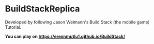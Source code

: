 # BuildStackReplica
Developed by following Jason Weimann's Build Stack (the mobile game) Tutorial.


<b>You can play on <b>https://erennmutlu1.github.io/BuildStack/
